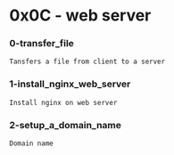 # 0x0C - web server

### 0-transfer_file

    Tansfers a file from client to a server

### 1-install_nginx_web_server

    Install nginx on web server

### 2-setup_a_domain_name

    Domain name
